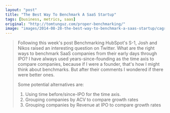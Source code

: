 ```yaml
---
layout: "post"
title: "The Best Way To Benchmark A SaaS Startup"
tags: [business, metrics, saas]
original: "http://tomtunguz.com/proper-benchmarking/"
image: "images/2014-08-28-the-best-way-to-benchmark-a-saas-startup/cagr_by_cyear.png"
---
```


<blockquote>Following this week's post Benchmarking HubSpot's S-1, Josh and Nikos raised an interesting question on Twitter. What are the right ways to benchmark SaaS companies from their early days through IPO? I have always used years-since-founding as the time axis to compare companies, because if I were a founder, that's how I might think about benchmarks. But after their comments I wondered if there were better ones.

Some potential alternatives are: 
1. Using time before/since-IPO for the time axis. 
2. Grouping companies by ACV to compare growth rates 
3. Grouping companies by Revenue at IPO to compare growth rates</blockquote>

